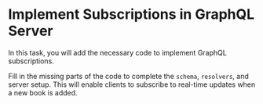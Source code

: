 # Implement Subscriptions in GraphQL Server

In this task, you will add the necessary code to implement GraphQL subscriptions.

Fill in the missing parts of the code to complete the `schema`, `resolvers`, and server setup. This will enable clients to subscribe to real-time updates when a new book is added.